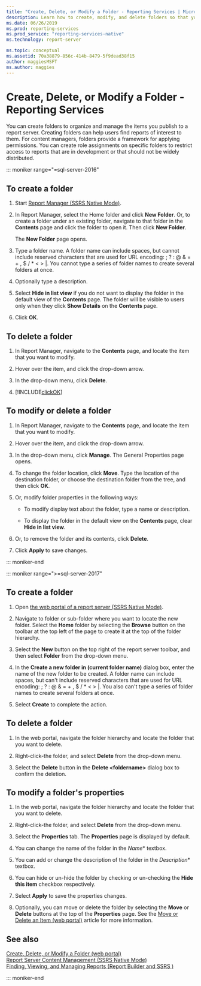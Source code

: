 ```yaml
---
title: "Create, Delete, or Modify a Folder - Reporting Services | Microsoft Docs"
description: Learn how to create, modify, and delete folders so that you can organize and manage the items that you publish to a Reporting Services report server.
ms.date: 06/26/2019
ms.prod: reporting-services
ms.prod_service: "reporting-services-native"
ms.technology: report-server

ms.topic: conceptual
ms.assetid: 70a38879-856c-414b-8479-5f9dead38f15
author: maggiesMSFT
ms.author: maggies
---
```

# Create, Delete, or Modify a Folder - Reporting Services
  You can create folders to organize and manage the items you publish to a report server. Creating folders can help users find reports of interest to them. For content managers, folders provide a framework for applying permissions. You can create role assignments on specific folders to restrict access to reports that are in development or that should not be widely distributed.  

::: moniker range="=sql-server-2016"

## To create a folder  
  
1.  Start [Report Manager  &#40;SSRS Native Mode&#41;](../web-portal-ssrs-native-mode.md).  
  
2.  In Report Manager, select the Home folder and click **New Folder**. Or, to create a folder under an existing folder, navigate to that folder in the **Contents** page and click the folder to open it. Then click **New Folder**.  
  
     The **New Folder** page opens.  
  
3.  Type a folder name. A folder name can include spaces, but cannot include reserved characters that are used for URL encoding: \; \? \: \@ \& \= \+ \, \$ \/ \* \< \> \|. You cannot type a series of folder names to create several folders at once.  
  
4.  Optionally type a description.  
  
5.  Select **Hide in list view** if you do not want to display the folder in the default view of the **Contents** page. The folder will be visible to users only when they click **Show Details** on the **Contents** page.  
  
6.  Click **OK**.  
  
## To delete a folder  
  
1.  In Report Manager, navigate to the **Contents** page, and locate the item that you want to modify.  
  
2.  Hover over the item, and click the drop-down arrow.  
  
3.  In the drop-down menu, click **Delete**.  
  
4.  [!INCLUDE[clickOK](../../includes/clickok-md.md)]  
  
## To modify or delete a folder  
  
1.  In Report Manager, navigate to the **Contents** page, and locate the item that you want to modify.  
  
2.  Hover over the item, and click the drop-down arrow.  
  
3.  In the drop-down menu, click **Manage**. The General Properties page opens.  
  
4.  To change the folder location, click **Move**. Type the location of the destination folder, or choose the destination folder from the tree, and then click **OK**.  
  
5.  Or, modify folder properties in the following ways:  
  
    -   To modify display text about the folder, type a name or description.  
  
    -   To display the folder in the default view on the **Contents** page, clear **Hide in list view**.  
  
6.  Or, to remove the folder and its contents, click **Delete**.  
  
7.  Click **Apply** to save changes.  

::: moniker-end

::: moniker range=">=sql-server-2017"
 
## To create a folder  
  
1. Open [the web portal of a report server (SSRS Native Mode)](../../reporting-services/web-portal-ssrs-native-mode.md).  
  
2. Navigate to folder or sub-folder where you want to locate the new folder. Select the **Home** folder by selecting the **Browse** button on the toolbar at the top left of the page to create it at the top of the folder hierarchy.  
  
3. Select the **New** button on the top right of the report server toolbar, and then select **Folder** from the drop-down menu.  
  
4. In the **Create a new folder in (current folder name)** dialog box, enter the name of the new folder to be created. A folder name can include spaces, but can't include reserved characters that are used for URL encoding: \; \? \: \@ \& \= \+ \, \$ \/ \* \< \> \|. You also can't type a series of folder names to create several folders at once.  
  
5. Select **Create** to complete the action.  
  
## To delete a folder  
  
1. In the web portal, navigate the folder hierarchy and locate the folder that you want to delete.  
  
2. Right-click-the folder, and select **Delete** from the drop-down menu.  
  
3. Select the **Delete** button in the **Delete \<foldername\>** dialog box to confirm the deletion.  
  
## To modify a folder's properties  
  
1. In the web portal, navigate the folder hierarchy and locate the folder that you want to delete.  
  
2. Right-click-the folder, and select **Delete** from the drop-down menu.  
  
3. Select the **Properties** tab. The **Properties** page is displayed by default.  
  
4. You can change the name of the folder in the *Name** textbox.  
  
5. You can add  or change the description of the folder in the *Description** textbox.  
  
6. You can hide or un-hide the folder by checking or un-checking the **Hide this item** checkbox respectively.  
  
7. Select **Apply** to save the properties changes.  
  
8. Optionally, you can move or delete the folder by selecting the **Move** or **Delete** buttons at the top of the **Properties** page. See the [Move or Delete an Item (web portal)](../../reporting-services/report-server/move-or-delete-an-item-report-manager.md) article for more information.  
  
## See also  
 [Create, Delete, or Modify a Folder (web portal)](../../reporting-services/report-server/create-delete-or-modify-a-folder-web-portal.md)   
 [Report Server Content Management (SSRS Native Mode)](../../reporting-services/report-server/report-server-content-management-ssrs-native-mode.md)   
 [Finding, Viewing, and Managing Reports &#40;Report Builder and SSRS &#41;](../../reporting-services/report-builder/finding-viewing-and-managing-reports-report-builder-and-ssrs.md)    
  
::: moniker-end